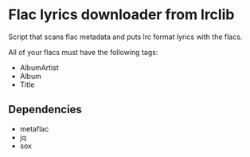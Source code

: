# Flac lyrics downloader from lrclib

Script that scans flac metadata and puts lrc format lyrics with the flacs.

All of your flacs must have the following tags:
- AlbumArtist
- Album
- Title

## Dependencies

- metaflac 
- jq
- sox
